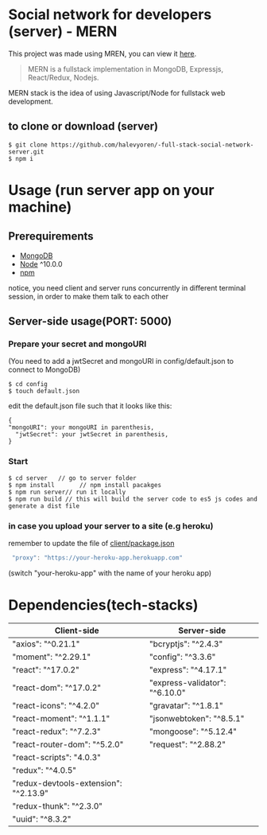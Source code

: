 # Social network for developers (server) - MERN

This project was made using MREN, you can view it [here](https://developer-social-website.herokuapp.com/).

> MERN is a fullstack implementation in MongoDB, Expressjs, React/Redux, Nodejs.

MERN stack is the idea of using Javascript/Node for fullstack web development.

## to clone or download (server)

```terminal
$ git clone https://github.com/halevyoren/-full-stack-social-network-server.git
$ npm i
```

# Usage (run server app on your machine)

## Prerequirements

- [MongoDB](https://gist.github.com/nrollr/9f523ae17ecdbb50311980503409aeb3)
- [Node](https://nodejs.org/en/download/) ^10.0.0
- [npm](https://nodejs.org/en/download/package-manager/)

notice, you need client and server runs concurrently in different terminal session, in order to make them talk to each other

## Server-side usage(PORT: 5000)

### Prepare your secret and mongoURI

(You need to add a jwtSecret and mongoURI in config/default.json to connect to MongoDB)

```terminal
$ cd config
$ touch default.json
```

edit the default.json file such that it looks like this:

```terminal
{
"mongoURI": your mongoURI in parenthesis,
  "jwtSecret": your jwtSecret in parenthesis,
}
```

### Start

```terminal
$ cd server   // go to server folder
$ npm install       // npm install pacakges
$ npm run server// run it locally
$ npm run build // this will build the server code to es5 js codes and generate a dist file
```

### in case you upload your server to a site (e.g heroku)

remember to update the file of [client/package.json](https://github.com/halevyoren/full-stack-blog-client/blob/main/package.json)

```javascript
 "proxy": "https://your-heroku-app.herokuapp.com"
```

(switch "your-heroku-app" with the name of your heroku app)

# Dependencies(tech-stacks)

| Client-side                           | Server-side                    |
| ------------------------------------- | ------------------------------ |
| "axios": "^0.21.1"                    | "bcryptjs": "^2.4.3"           |
| "moment": "^2.29.1"                   | "config": "^3.3.6"             |
| "react": "^17.0.2"                    | "express": "^4.17.1"           |
| "react-dom": "^17.0.2"                | "express-validator": "^6.10.0" |
| "react-icons": "^4.2.0"               | "gravatar": "^1.8.1"           |
| "react-moment": "^1.1.1"              | "jsonwebtoken": "^8.5.1"       |
| "react-redux": "^7.2.3"               | "mongoose": "^5.12.4"          |
| "react-router-dom": "^5.2.0"          | "request": "^2.88.2"           |
| "react-scripts": "4.0.3"              |
| "redux": "^4.0.5"                     |
| "redux-devtools-extension": "^2.13.9" |
| "redux-thunk": "^2.3.0"               |
| "uuid": "^8.3.2"                      |
